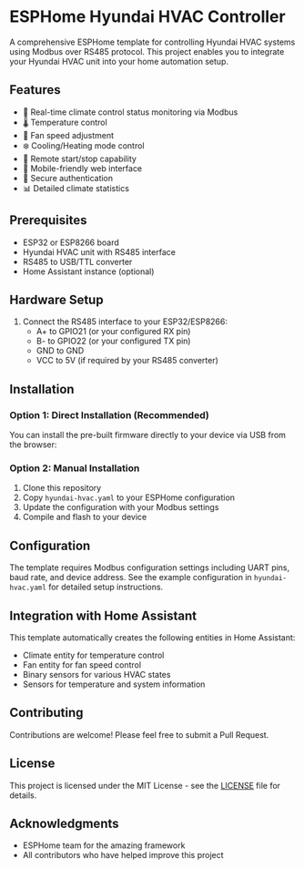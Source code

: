 # ESPHome Hyundai HVAC Controller

A comprehensive ESPHome template for controlling Hyundai HVAC systems using Modbus over RS485 protocol. This project enables you to integrate your Hyundai HVAC unit into your home automation setup.

## Features

- 🔄 Real-time climate control status monitoring via Modbus
- 🌡️ Temperature control
- 💨 Fan speed adjustment
- ❄️ Cooling/Heating mode control
- 🔌 Remote start/stop capability
- 📱 Mobile-friendly web interface
- 🔐 Secure authentication
- 📊 Detailed climate statistics

## Prerequisites

- ESP32 or ESP8266 board
- Hyundai HVAC unit with RS485 interface
- RS485 to USB/TTL converter
- Home Assistant instance (optional)

## Hardware Setup

1. Connect the RS485 interface to your ESP32/ESP8266:
   - A+ to GPIO21 (or your configured RX pin)
   - B- to GPIO22 (or your configured TX pin)
   - GND to GND
   - VCC to 5V (if required by your RS485 converter)

## Installation

### Option 1: Direct Installation (Recommended)

You can install the pre-built firmware directly to your device via USB from the browser:

<esp-web-install-button manifest="firmware/hyundai-hrs.manifest.json"></esp-web-install-button>

<script type="module" src="https://unpkg.com/esp-web-tools@10/dist/web/install-button.js?module"></script>

### Option 2: Manual Installation

1. Clone this repository
2. Copy `hyundai-hvac.yaml` to your ESPHome configuration
3. Update the configuration with your Modbus settings
4. Compile and flash to your device

## Configuration

The template requires Modbus configuration settings including UART pins, baud rate, and device address. See the example configuration in `hyundai-hvac.yaml` for detailed setup instructions.

## Integration with Home Assistant

This template automatically creates the following entities in Home Assistant:

- Climate entity for temperature control
- Fan entity for fan speed control
- Binary sensors for various HVAC states
- Sensors for temperature and system information

## Contributing

Contributions are welcome! Please feel free to submit a Pull Request.

## License

This project is licensed under the MIT License - see the [LICENSE](LICENSE) file for details.

## Acknowledgments

- ESPHome team for the amazing framework
- All contributors who have helped improve this project